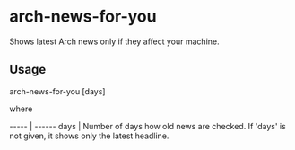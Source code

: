 # arch-news-for-you

Shows latest Arch news only if they affect your machine.

## Usage

arch-news-for-you [days]

where

----- | ------
days | Number of days how old news are checked. If 'days' is not given, it shows only the latest headline.
